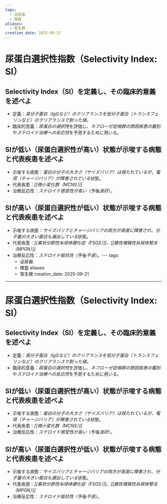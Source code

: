 ```yaml
---
tags:
  - 泌尿器
  - 検査
aliases:
  - 腎生検
creation_date: 2025-09-21
---
```

# 尿蛋白選択性指数（Selectivity Index: SI）
## Selectivity Index（SI）を定義し、その臨床的意義を述べよ
- 定義：*高分子蛋白（IgGなど）のクリアランスを低分子蛋白（トランスフェリンなど）のクリアランスで割った値。*
- 臨床的意義：*尿蛋白の選択性*を評価し、*ネフローゼ症候群の原因疾患の鑑別*や*ステロイド治療への反応性*を予測するために用いる。

## SIが低い（尿蛋白選択性が高い）状態が示唆する病態と代表疾患を述べよ
- 示唆する病態：*蛋白の分子の大きさ（サイズバリア）は保たれているが、電荷（チャージバリア）が障害されている*状態。
- 代表疾患：*[[微小変化群（MCNS）]]*
- 治療反応性：*ステロイド感受性が高い*（予後*良好*）。

## SIが高い（尿蛋白選択性が低い）状態が示唆する病態と代表疾患を述べよ
- 示唆する病態：*サイズバリアとチャージバリアの両方が高度に障害され、分子量の大きい蛋白も漏出している*状態。
- 代表疾患：*[[巣状分節性糸球体硬化症（FSGS）]]*、*[[膜性増殖性糸球体腎炎（MPGN）]]*
- 治療反応性：*ステロイド抵抗性*（予後*不良*）。---
tags:
  - 泌尿器
  - 検査
aliases:
  - 腎生検
creation_date: 2025-09-21
---
# 尿蛋白選択性指数（Selectivity Index: SI）
## Selectivity Index（SI）を定義し、その臨床的意義を述べよ
- 定義：*高分子蛋白（IgGなど）のクリアランスを低分子蛋白（トランスフェリンなど）のクリアランスで割った値。*
- 臨床的意義：*尿蛋白の選択性*を評価し、*ネフローゼ症候群の原因疾患の鑑別*や*ステロイド治療への反応性*を予測するために用いる。

## SIが低い（尿蛋白選択性が高い）状態が示唆する病態と代表疾患を述べよ
- 示唆する病態：*蛋白の分子の大きさ（サイズバリア）は保たれているが、電荷（チャージバリア）が障害されている*状態。
- 代表疾患：*[[微小変化群（MCNS）]]*
- 治療反応性：*ステロイド感受性が高い*（予後*良好*）。

## SIが高い（尿蛋白選択性が低い）状態が示唆する病態と代表疾患を述べよ
- 示唆する病態：*サイズバリアとチャージバリアの両方が高度に障害され、分子量の大きい蛋白も漏出している*状態。
- 代表疾患：*[[巣状分節性糸球体硬化症（FSGS）]]*、*[[膜性増殖性糸球体腎炎（MPGN）]]*
- 治療反応性：*ステロイド抵抗性*（予後*不良*）。